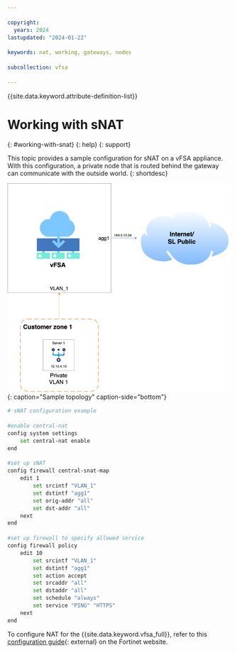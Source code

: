 ```yaml
---

copyright:
  years: 2024
lastupdated: "2024-01-22"

keywords: nat, working, gateways, nodes

subcollection: vfsa

---
```


{{site.data.keyword.attribute-definition-list}}

# Working with sNAT
{: #working-with-snat}
{: help}
{: support}

This topic provides a sample configuration for sNAT on a vFSA appliance. With this configuration, a private node that is routed behind the gateway can communicate with the outside world.
{: shortdesc}

![Sample topology](images/Sample-Topology-SNAT.png "Sample topology"){: caption="Sample topology" caption-side="bottom"}


```sh
# sNAT configuration example

#enable central-nat
config system settings
    set central-nat enable
end

#set up sNAT
config firewall central-snat-map
    edit 1
        set srcintf "VLAN_1"
        set dstintf "agg1"
        set orig-addr "all"
        set dst-addr "all"
    next
end

#set up firewall to specify allowed service
config firewall policy
    edit 10
        set srcintf "VLAN_1"
        set dstintf "agg1"
        set action accept
        set srcaddr "all"
        set dstaddr "all"
        set schedule "always"
        set service "PING" "HTTPS"
    next
end
```

To configure NAT for the {{site.data.keyword.vfsa_full}}, refer to this [configuration guide](https://docs.fortinet.com/document/fortigate/7.4.3/administration-guide/421028/central-snat){: external} on the Fortinet website.
